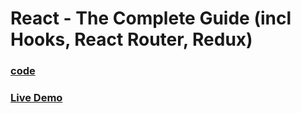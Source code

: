 # React - The Complete Guide (incl Hooks, React Router, Redux)

### [code](../../../code/-05-Rendering-lists-%26-conditional-content/expenses-app-project/)

### [Live Demo](https://abdelrahman-expenses-app.netlify.app/)
